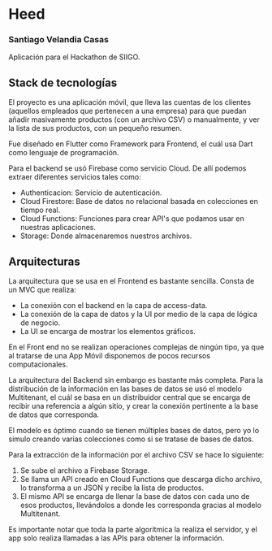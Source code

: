 # Heed 
### Santiago Velandia Casas

Aplicación para el Hackathon de SIIGO.

## Stack de tecnologías

El proyecto es una aplicación móvil, que lleva las cuentas de los clientes (aquellos empleados que pertenecen a una empresa) para que puedan añadir masivamente productos (con un archivo CSV) o manualmente, y ver la lista de sus productos, con un pequeño resumen.

Fue diseñado en Flutter como Framework para Frontend, el cuál usa Dart como lenguaje de programación.

Para el backend se usó Firebase como servicio Cloud. De allí podemos extraer diferentes servicios tales como:
- Authenticacion: Servicio de autenticación.
- Cloud Firestore: Base de datos no relacional basada en colecciones en tiempo real.
- Cloud Functions: Funciones para crear API's que podamos usar en nuestras aplicaciones.
- Storage: Donde almacenaremos nuestros archivos.

## Arquitecturas

La arquitectura que se usa en el Frontend es bastante sencilla.
Consta de un MVC que realiza:
- La conexión con el backend en la capa de access-data. 
- La conexión de la capa de datos y la UI por medio de la capa de lógica de negocio.
- La UI se encarga de mostrar los elementos gráficos.

En el Front end no se realizan operaciones complejas de ningún tipo, ya que al tratarse de una App Móvil disponemos de pocos recursos computacionales.


La arquitectura del Backend sin embargo es bastante más completa.
Para la distribución de la información en las bases de datos se usó el modelo Multitenant, el cuál se basa en un distribuidor central que se encarga de recibir una referencia a algún sitio, y crear la conexión pertinente a la base de datos que corresponda.

El modelo es óptimo cuando se tienen múltiples bases de datos, pero yo lo simulo creando varias colecciones como si se tratase de bases de datos.

Para la extracción de la información por el archivo CSV se hace lo siguiente:
1. Se sube el archivo a Firebase Storage.
2. Se llama un API creado en Cloud Functions que descarga dicho archivo, lo transforma a un JSON y recibe la lista de productos.
3. El mismo API se encarga de llenar la base de datos con cada uno de esos productos, llevándolos a donde les corresponda gracias al modelo Multitenant.

Es importante notar que toda la parte algorítmica la realiza el servidor, y el app solo realiza llamadas a las APIs para obtener la información.
